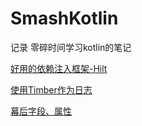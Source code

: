 # SmashKotlin
记录 零碎时间学习kotlin的笔记

[好用的依赖注入框架-Hilt](https://juejin.cn/post/6970580755520946213#heading-24)

[使用Timber作为日志](https://github.com/JakeWharton/timber)

[幕后字段、属性](https://wavever.github.io/2020/03/25/%E7%90%86%E8%A7%A3-Koltin-%E4%B8%AD%E7%9A%84%E5%B9%95%E5%90%8E%E5%AD%97%E6%AE%B5%E5%92%8C%E5%B9%95%E5%90%8E%E5%B1%9E%E6%80%A7/)
